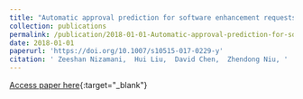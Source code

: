 ```yaml
---
title: "Automatic approval prediction for software enhancement requests"
collection: publications
permalink: /publication/2018-01-01-Automatic-approval-prediction-for-software-enhancement-requests
date: 2018-01-01
paperurl: 'https://doi.org/10.1007/s10515-017-0229-y'
citation: ' Zeeshan Nizamani,  Hui Liu,  David Chen,  Zhendong Niu, '
---
```

[Access paper here](https://doi.org/10.1007/s10515-017-0229-y){:target="_blank"}
